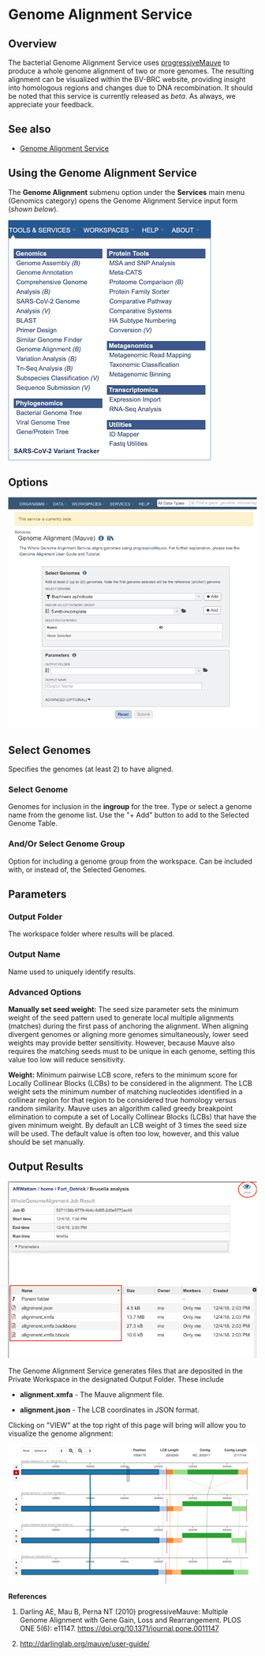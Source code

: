 # Genome Alignment Service

## Overview
The bacterial Genome Alignment Service uses [progressiveMauve](https://journals.plos.org/plosone/article?id=10.1371/journal.pone.0011147) to produce a whole genome alignment of two or more genomes.  The resulting alignment can be visualized within the BV-BRC website, providing insight into homologous regions and changes due to DNA recombination.  It should be noted that this service is currently released as *beta*.  As always, we appreciate your feedback.

## See also
* [Genome Alignment Service](https://bv-brc.org/app/GenomeAlignment)

## Using the Genome Alignment Service
The **Genome Alignment** submenu option under the **Services** main menu (Genomics category) opens the Genome Alignment Service input form (*shown below*).

![Genome Alignment Menu](../images/bv_services_menu.png)


## Options

![Genome Alignment Submission Form](../images/genome_alignment_input_form.png)


## Select Genomes
Specifies the genomes (at least 2) to have aligned.


### Select Genome
Genomes for inclusion in the **ingroup** for the tree. Type or select a genome name from the genome list. Use the "+ Add" button to add to the Selected Genome Table.

### And/Or Select Genome Group
Option for including a genome group from the workspace. Can be included with, or instead of, the Selected Genomes.

## Parameters

### Output Folder
The workspace folder where results will be placed.

### Output Name
Name used to uniquely identify results.


### Advanced Options

**Manually set seed weight:** The seed size parameter sets the minimum weight of the seed pattern used to generate local multiple alignments (matches) during the first pass of anchoring the alignment. When aligning divergent genomes or aligning more genomes simultaneously, lower seed weights may provide better sensitivity. However, because Mauve also requires the matching seeds must to be unique in each genome, setting this value too low will reduce sensitivity. 

**Weight:**  Minimum pairwise LCB score, refers to the minimum score for Locally Collinear Blocks (LCBs) to be considered in the alignment. The LCB weight sets the minimum number of matching nucleotides identified in a collinear region for that region to be considered true homology versus random similarity. Mauve uses an algorithm called greedy breakpoint elimination to compute a set of Locally Collinear Blocks (LCBs) that have the given minimum weight. By default an LCB weight of 3 times the seed size will be used. The default value is often too low, however, and this value should be set manually. 

## Output Results
![Genome Alignment Service Output Files](../images/genome_alignment_result.png)

The Genome Alignment Service generates files that are deposited in the Private Workspace in the designated Output Folder. These include

* **alignment.xmfa** - The Mauve alignment file.

* **alignment.json** - The LCB coordinates in JSON format.


Clicking on "VIEW" at the top right of this page will bring will allow you to visualize the genome alignment:

![Genome Alignment Report](../images/genome_alignment_viewer.png)


**References**

1. Darling AE, Mau B, Perna NT (2010) progressiveMauve: Multiple Genome Alignment with Gene Gain, Loss and Rearrangement. PLOS ONE 5(6): e11147. https://doi.org/10.1371/journal.pone.0011147

2. http://darlinglab.org/mauve/user-guide/
